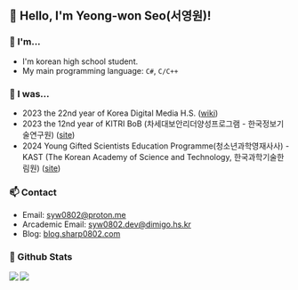 ## 👋 Hello, I'm Yeong-won Seo(서영원)!

### 🌱 I'm...

- I'm korean high school student.
- My main programming language: `C#`, `C/C++`

### 🔖 I was...

- 2023 the 22nd year of Korea Digital Media H.S. ([wiki](https://en.wikipedia.org/wiki/Korea_Digital_Media_High_School))
- 2023 the 12nd year of KITRI BoB (차세대보안리더양성프로그램 - 한국정보기술연구원) ([site](https://www.kitribob.kr/))
- 2024 Young Gifted Scientists Education Programme(청소년과학영재사사) - KAST (The Korean Academy of Science and Technology, 한국과학기술한림원) ([site](https://kast.or.kr/kr/person/teenager.php))

### 📫 Contact

- Email: syw0802@proton.me
- Arcademic Email: syw0802.dev@dimigo.hs.kr
- Blog: [blog.sharp0802.com](https://blog.sharp0802.com)

### 🔭 Github Stats

<a href="https://github.com/anuraghazra/github-readme-stats">
  <img align="left" src="https://github-readme-stats.vercel.app/api?username=Sharp0802&show_icons=true&theme=github_dark&hide_border=true" />
</a>
<a href="https://github.com/anuraghazra/github-readme-stats">
  <img align="left" src="https://github-readme-stats.vercel.app/api/top-langs/?username=Sharp0802&langs_count=8&layout=compact&theme=github_dark&hide_border=true" />
</a>

<!--
**Sharp0802/Sharp0802** is a ✨ _special_ ✨ repository because its `README.md` (this file) appears on your GitHub profile.

Here are some ideas to get you started:

- 🔭 I’m currently working on ...
- 🌱 I’m currently learning ...
- 👯 I’m looking to collaborate on ...
- 🤔 I’m looking for help with ...
- 💬 Ask me about ...
- 📫 How to reach me: ...
- 😄 Pronouns: ...
- ⚡ Fun fact: ...
-->
